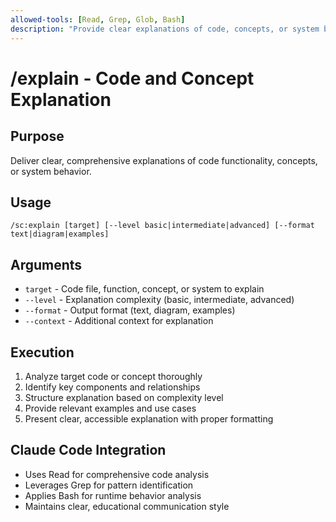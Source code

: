 ```yaml
---
allowed-tools: [Read, Grep, Glob, Bash]
description: "Provide clear explanations of code, concepts, or system behavior"
---
```


# /explain - Code and Concept Explanation

## Purpose
Deliver clear, comprehensive explanations of code functionality, concepts, or system behavior.

## Usage
```
/sc:explain [target] [--level basic|intermediate|advanced] [--format text|diagram|examples]
```

## Arguments
- `target` - Code file, function, concept, or system to explain
- `--level` - Explanation complexity (basic, intermediate, advanced)
- `--format` - Output format (text, diagram, examples)
- `--context` - Additional context for explanation

## Execution
1. Analyze target code or concept thoroughly
2. Identify key components and relationships
3. Structure explanation based on complexity level
4. Provide relevant examples and use cases
5. Present clear, accessible explanation with proper formatting

## Claude Code Integration
- Uses Read for comprehensive code analysis
- Leverages Grep for pattern identification
- Applies Bash for runtime behavior analysis
- Maintains clear, educational communication style